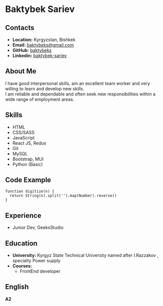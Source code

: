 # __Baktybek Sariev__

## __Contacts__
- __Location:__ Kyrgyzstan, Bishkek
- __Email:__ baktybeks@gmail.com
- __GitHub:__ [baktybeks](https://github.com/baktybeks)
- __Linkedin:__ [baktybek-sariev](https://www.linkedin.com/in/baktybek-sariev/)

## __About Me__
I have good interpersonal skills, am an excellent team worker and very willing to learn and develop new skills.\
I am reliable and dependable and often seek new responsibilities within a wide range of employment areas.

## __Skills__
- HTML
- CSS/SASS 
- JavaScript 
- React JS, Redux
- Git
- MySQL
- Bootstrap, MUI
- Python (Basic)

## __Code Example__
```
function digitize(n) {
  return String(n).split('').map(Number).reverse()
}
```

## __Experience__
- Junior Dev, GeeksStudio

## __Education__
- __University:__ Kyrgyz State Technical University named after I.Razzakov , specialty Power supply
- __Courses:__
  - FrontEnd developer

## __English__
__A2__
